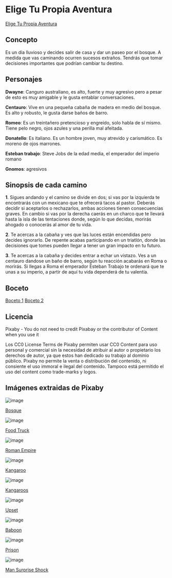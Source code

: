 # Elige Tu Propia Aventura
[Elige Tu Propia Aventura](https://docs.google.com/presentation/d/1wdIhyvd2Xp0Sd2vNgohqrWSnJLkXFd53HavdkCJeLjE/edit?usp=sharing)

## Concepto
Es un día lluvioso y decides salir de casa y dar un paseo por el bosque. A medida que vas caminando ocurren sucesos extraños. Tendrás que tomar decisiones importantes que podrían cambiar tu destino. 

## Personajes
**Dwayne**: Canguro australiano, es alto, fuerte y muy agresivo pero a pesar de esto es muy amigable y le gusta entablar conversaciones.

**Centauro**: Vive en una pequeña cabaña de madera en medio del bosque. Es alto y robusto, le gusta darse baños de barro.

**Romeo**: Es un treintañero pretencioso y engreido, solo habla de sí mismo. Tiene pelo negro, ojos azules y una perilla mal afeitada.

**Donatello**: Es italiano. Es un hombre joven, muy atrevido y carismático. Es moreno de ojos marrones.

**Esteban trabajo**: Steve Jobs de la edad media, el emperador del imperio romano

**Gnomos**: agresivos

## Sinopsis de cada camino
**1**. Sigues andando y el camino se divide en dos; si vas por la izquierda te encontrarás con un mexicano que te ofrecerá tacos al pastor. Deberás decidir si aceptarlos o rechazarlos, ambas acciones tienen consecuencias graves. En cambio si vas por la derecha caerás en un charco que te llevará hasta la isla de las tentaciones donde, según lo que decidas, morirás ahogado o conocerás al amor de tu vida.

**2**. Te acercas a la cabaña y ves que las luces están encendidas pero decides ignorarlo. De repente acabas participando en un triatlón, donde las decisiones que tomes pueden llegar a tener un gran impacto en tu futuro.

**3**. Te acercas a la cabaña y decides entrar a echar un vistazo. Ves a un centauro dandose un baño de barro, según tu reacción acabarás en Roma o morirás. Si llegas a Roma el emperador Esteban Trabajo te ordenará que te unas a su imperio, a partir de aquí tu vida dependerá de tu valentía.

## Boceto
[Boceto 1](https://github.com/paula1234444/Videojuegos.rep/assets/162313819/f034dd1f-5960-45b4-9c6f-36ceb949fdf9)
[Boceto 2](https://github.com/paula1234444/Videojuegos.rep/assets/162313819/805494e7-41d6-4532-bbb0-86453bc95f1f)

## Licencia
Pixaby - You do not need to credit Pixabay or the contributor of Content when you use it

Los CC0 License Terms de Pixaby permiten usar CC0 Content para uso personal y comercial sin la necesidad de atribuir al autor o propietario los derechos de autor, ya que estos han dedicado su trabajo al dominio público.
Pixaby no permite la venta o distribución del contenido, ni consiente el uso immoral e ilegal del contenido. Tampoco está permitido el uso del content como trade-marks y logos.

## Imágenes extraidas de Pixaby
![image](https://github.com/paula1234444/Videojuegos.rep/assets/162313819/709fa8ff-73f7-4a8c-a4ea-47af9d6a667e)

[Bosque](https://pixabay.com/photos/avenue-trees-path-sunbeams-sunrays-815297/)


![image](https://github.com/paula1234444/Videojuegos.rep/assets/162313819/a1aa3594-9527-4d48-8208-6a70930fd776)

[Food Truck](https://pixabay.com/photos/food-truck-colorful-truck-retro-3611844/)


![image](https://github.com/paula1234444/Videojuegos.rep/assets/162313819/3f5ff2bc-9901-4f4d-9a3a-299ccb06f57d)

[Roman Empire](https://pixabay.com/photos/romans-romans-legionaries-342413/)


![image](https://github.com/paula1234444/Videojuegos.rep/assets/162313819/93d7f86a-b32b-4445-836d-89cbc3756a5c)

[Kangaroo](https://pixabay.com/photos/kangaroo-eastern-grey-kangaroo-6664356/)


![image](https://github.com/paula1234444/Videojuegos.rep/assets/162313819/e4468f41-dbf1-4168-bf1f-76f9e006f1dd)

[Kangaroos](https://pixabay.com/photos/australia-brisbane-animal-wildlife-2680840/)


![image](https://github.com/paula1234444/Videojuegos.rep/assets/162313819/ccecf8a1-6dba-4504-bd8b-755d44f9dc6c)

[Upset](https://pixabay.com/photos/upset-overwhelmed-stress-tired-2681502/)


![image](https://github.com/paula1234444/Videojuegos.rep/assets/162313819/9ab722e8-0313-4894-bedc-0e7cfa166b71)

[Baboon](https://pixabay.com/photos/animal-baboon-mammal-zoo-species-7037807/)


![image](https://github.com/paula1234444/Videojuegos.rep/assets/162313819/7d997cc7-eb7d-4be4-a0d2-16c6c4c191ab)

[Prison](https://pixabay.com/photos/prison-prison-cell-jail-crime-553836/)


![image](https://github.com/paula1234444/Videojuegos.rep/assets/162313819/98926304-2296-4362-8b8a-921d9f40f0d6)

[Man Surprise Shock](https://pixabay.com/photos/man-surprise-shock-surprised-211505/)

